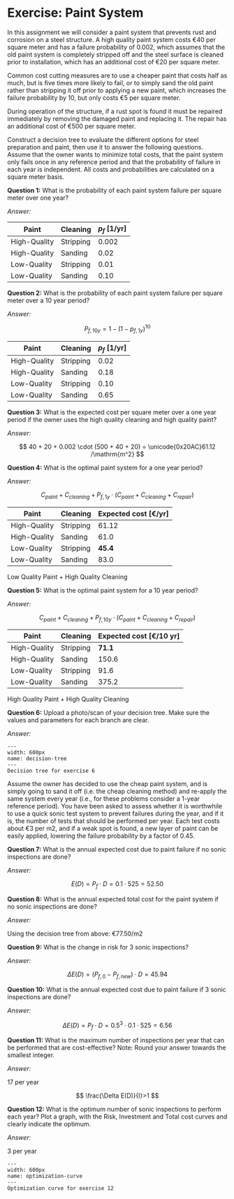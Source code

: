# Exercise: Paint System

In this assignment we will consider a paint system that prevents rust and corrosion on a steel structure. A high quality paint system costs €40 per square meter and has a failure probability of 0.002, which assumes that the old paint system is completely stripped off and the steel surface is cleaned prior to installation, which has an additional cost of €20 per square meter. 

Common cost cutting measures are to use a cheaper paint that costs half as much, but is five times more likely to fail, or to simply sand the old paint rather than stripping it off prior to applying a new paint, which increases the failure probability by 10, but only costs €5 per square meter.

During operation of the structure, if a rust spot is found it must be repaired immediately by removing the damaged paint and replacing it. The repair has an additional cost of €500 per square meter. 

Construct a decision tree to evaluate the different options for steel preparation and paint, then use it to answer the following questions. Assume that the owner wants to minimize total costs, that the paint system only fails once in any reference period and that the probability of failure in each year is independent. All costs and probabilities are calculated on a square meter basis. 

**Question 1:**	What is the probability of each paint system failure per square meter over one year?

*Answer:*

| Paint            | Cleaning   | $p_f$ [1/yr] |
|-------           |---         | ---        |
|   High-Quality   | Stripping  | 0.002      |
|   High-Quality   | Sanding    | 0.02       |
|   Low-Quality    | Stripping  | 0.01       |
|   Low-Quality    | Sanding    | 0.10       |

**Question 2:**	What is the probability of each paint system failure per square meter over a 10 year period?

*Answer:*

$$P_{f,10y} = 1 - (1 - p_{f,1y})^{10}$$

| Paint            | Cleaning   | $p_f$ [1/yr] |
|-------           |---         | ---        |
|   High-Quality   | Stripping  | 0.02       |
|   High-Quality   | Sanding    | 0.18       |
|   Low-Quality    | Stripping  | 0.10       |
|   Low-Quality    | Sanding    | 0.65       |

**Question 3:**	What is the expected cost per square meter over a one year period if the owner uses the high quality cleaning and high quality paint?

*Answer:* 

$$
40 + 20 + 0.002 \cdot (500 + 40 + 20) = \unicode{0x20AC}61.12 /\mathrm{m^2}
$$

**Question 4:**	What is the optimal paint system for a one year period?

*Answer:*

$$C_{paint} + C_{cleaning} + P_{f,1y} \cdot (C_{paint} + C_{cleaning} + C_{repair})$$

| Paint            | Cleaning   | Expected cost [€/yr] |
|-------           |---         | ---                |
|   High-Quality   | Stripping  | 61.12         	 |
|   High-Quality   | Sanding    | 61.0               |
|   Low-Quality    | Stripping  | **45.4**           |
|   Low-Quality    | Sanding    | 83.0               |

Low Quality Paint + High Quality Cleaning

**Question 5:**	What is the optimal paint system for a 10 year period?

*Answer:*

$$C_{paint} + C_{cleaning} + P_{f,10y} \cdot (C_{paint} + C_{cleaning} + C_{repair})$$

| Paint            | Cleaning   | Expected cost [€/10 yr] |
|-------           |---         | ---                  |
|   High-Quality   | Stripping  | **71.1**        	   |
|   High-Quality   | Sanding    | 150.6                |
|   Low-Quality    | Stripping  | 91.6                 |
|   Low-Quality    | Sanding    | 375.2                |

High Quality Paint + High Quality Cleaning

**Question 6:**	Upload a photo/scan of your decision tree. Make sure the values and parameters for each branch are clear.

*Answer:*

```{figure} ../figures/exercise-decision-tree.png
---
width: 600px
name: decision-tree
---
Decision tree for exercise 6
```

Assume the owner has decided to use the cheap paint system, and is simply going to sand it off (i.e. the cheap cleaning method) and re-apply the same system every year (i.e., for these problems consider a 1-year reference period). You have been asked to assess whether it is worthwhile to use a quick sonic test system to prevent failures during the year, and if it is, the number of tests that should be performed per year. Each test costs about €3 per m2, and if a weak spot is found, a new layer of paint can be easily applied, lowering the failure probability by a factor of 0.45.

**Question 7:**	What is the annual expected cost due to paint failure if no sonic inspections are done?

*Answer:*

$$
E(D) = P_f \cdot D = 0.1 \cdot 525 = 52.50
$$

**Question 8:**	What is the annual expected total cost for the paint system if no sonic inspections are done?

*Answer:*

Using the decision tree from above: €77.50/m2

**Question 9:**	What is the change in risk for 3 sonic inspections?

*Answer:*

$$
\Delta E(D) = (P_{f,0} - P_{f,new}) \cdot D = 45.94
$$

**Question 10:**	What is the annual expected cost due to paint failure if 3 sonic inspections are done?

*Answer:*

$$
\Delta E(D)=P_f \cdot D={0.5}^3 \cdot 0.1 \cdot 525=6.56
$$

**Question 11:**	What is the maximum number of inspections per year that can be performed that are cost-effective? Note: Round your answer towards the smallest integer.

*Answer:*

17 per year

$$
\frac{\Delta E(D)}{I}>1
$$

**Question 12:**	What is the optimum number of sonic inspections to perform each year? Plot a graph, with the Risk, Investment and Total cost curves and clearly indicate the optimum.

*Answer:*

3 per year

```{figure} ../figures/exercise-optimization.png
---
width: 600px
name: optimization-curve
---
Optimization curve for exercise 12
```